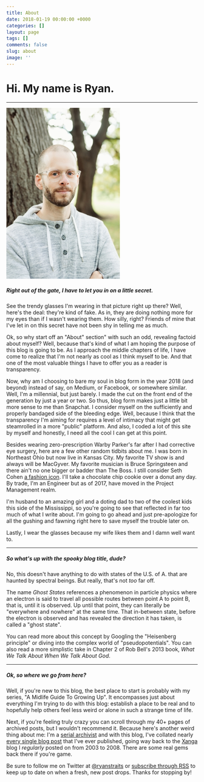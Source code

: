 ```yaml
---
title: About
date: 2018-01-19 00:00:00 +0000
categories: []
layout: page
tags: []
comments: false
slug: about
image: ''
---
```

# Hi. My name is Ryan.

---

![](/assets/images/DSC0933-small.jpg "Hey, it's me!")

##### Right out of the gate, I have to let you in on a little secret.

See the trendy glasses I'm wearing in that picture right up there? Well, here's the deal: they're kind of fake. As in, they are doing nothing more for my eyes than if I wasn't wearing them. How silly, right? Friends of mine that I've let in on this secret have not been shy in telling me as much.

Ok, so why start off an "About" section" with such an odd, revealing factoid about myself? Well, because that's kind of what I am hoping the purpose of this blog is going to be. As I approach the middle chapters of life, I have come to realize that I'm not nearly as cool as I think  myself to be. And that one of the most valuable things I have to offer you as a reader is transparency.

Now, why am I choosing to bare my soul in blog form in the year 2018 (and beyond) instead of say, on Medium, or Facebook, or somewhere similar. Well, I'm a millennial, but just barely. I made the cut on the front end of the generation by just a year or two. So thus, blog form makes just a little bit more sense to me than Snapchat. I consider myself on the sufficiently and properly bandaged side of the bleeding edge. Well, because I think that the transparency I'm aiming for requires a level of intimacy that might get steamrolled in a more "public" platform. And also, I coded a lot of this site by myself and honestly, I need all the cool I can get at this point.

Besides wearing zero-prescription Warby Parker's far after I had corrective eye surgery, here are a few other random tidbits about me. I was born in Northeast Ohio but now live in Kansas City. My favorite TV show is and always will be MacGyver. My favorite musician is Bruce Springsteen and there ain't no one bigger or badder than The Boss. I still consider Seth Cohen [a fashion icon](https://twitter.com/ryanstraits/status/817788129298042886). I'll take a chocolate chip cookie over a donut any day. By trade, I'm an Engineer but as of 2017, have moved in the Project Management realm. 

I'm husband to an amazing girl and a doting dad to two of the coolest kids this side of the Mississippi, so you're going to see that reflected in far too much of what I write about. I'm going to go ahead and just pre-apologize for all the gushing and fawning right here to save myself the trouble later on.

Lastly, I wear the glasses because my wife likes them and I damn well want to.

---

##### So what's up with the spooky blog title, dude?

No, this doesn't have anything to do with states of the U.S. of A. that are haunted by spectral beings. But really, that's not _too_ far off.

The name _Ghost States_ references a phenomenon in particle physics where an electron is said to travel all possible routes between point A to point B, that is, until it is observed. Up until that point, they can literally be "everywhere and nowhere" at the same time. That in-between state, before the electron is observed and has revealed the direction it has taken, is called a "ghost state".

You can read more about this concept by Googling the "Heisenberg principle" or diving into the complex world of "pseudopotentials". You can also read a more simplistic take in Chapter 2 of Rob Bell's 2013 book, _What We Talk About When We Talk About God_.

---

##### Ok, so where we go from here?

Well, if you're new to this blog, the best place to start is probably with my series, "A Midlife Guide To Growing Up". It encompasses just about everything I'm trying to do with this blog: establish a place to be real and to hopefully help others feel less weird or alone in such a strange time of life.

Next, if you're feeling truly crazy you can scroll through my 40+ pages of archived posts, but I wouldn't recommend it. Because here's another weird thing about me: I'm a [serial archivist](im-a-serial-archivist.html) and with this blog, I've collated nearly [every single blog post](/archive) that I've ever published, going way back to the [Xanga](/tag/xanga) blog I _regularly_ posted on from 2003 to 2008. There are some real gems back there if you're game.

Be sure to follow me on Twitter at [@ryanstraits](https://twitter.com/ryanstraits) or [subscribe through RSS](/feed.xml) to keep up to date on when a fresh, new post drops. Thanks for stopping by!